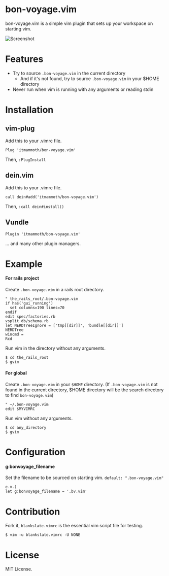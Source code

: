 # bon-voyage.vim

bon-voyage.vim is a simple vim plugin that sets up your workspace on starting vim.

![Screenshot](https://raw.githubusercontent.com/itmammoth/bon-voyage.vim/master/images/bonvoyage.gif)

# Features

* Try to source `.bon-voyage.vim` in the current directory
  * And if it's not found, try to source `.bon-voyage.vim` in your $HOME directory
* Never run when vim is running with any arguments or reading stdin

# Installation

## vim-plug
Add this to your .vimrc file.

    Plug 'itmammoth/bon-voyage.vim'

Then, `:PlugInstall`

## dein.vim
Add this to your .vimrc file.

    call dein#add('itmammoth/bon-voyage.vim')

Then, `:call dein#install()`

## Vundle

    Plugin 'itmammoth/bon-voyage.vim'


... and many other plugin managers.

# Example

#### For rails project

Create `.bon-voyage.vim` in a rails root directory.

    " the_rails_root/.bon-voyage.vim
    if has('gui_running')
      set columns=190 lines=70
    endif
    edit spec/factories.rb
    vsplit db/schema.rb
    let NERDTreeIgnore = ['tmp[[dir]]', 'bundle[[dir]]']
    NERDTree
    wincmd =
    Rcd

Run vim in the directory without any arguments.

    $ cd the_rails_root
    $ gvim

#### For global

Create `.bon-voyage.vim` in your `$HOME` directory. (If `.bon-voyage.vim` is not found in the current directory, $HOME directory will be the search directory to find `bon-voyage.vim`)

    " ~/.bon-voyage.vim
    edit $MYVIMRC

Run vim without any arguments.

    $ cd any_directory
    $ gvim

# Configuration

#### g:bonvoyage_filename

Set the filename to be sourced on starting vim.
`default: ".bon-voyage.vim"`

    e.x.)
    let g:bonvoyage_filename = '.bv.vim'

# Contribution

Fork it, `blankslate.vimrc` is the essential vim script file for testing.

    $ vim -u blankslate.vimrc -U NONE

# License

MIT License.
